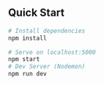 ## Quick Start

``` bash
# Install dependencies
npm install

# Serve on localhost:5000
npm start
# Dev Server (Nodemon)
npm run dev
```